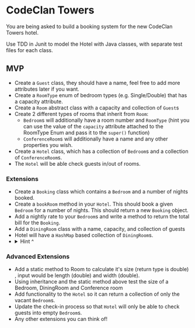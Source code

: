 # CodeClan Towers

You are being asked to build a booking system for the new CodeClan Towers hotel.

Use TDD in Junit to model the Hotel with Java classes, with separate test files for each class.

## MVP

- Create a `Guest` class, they should have a name, feel free to add more attributes later if you want.
- Create a `RoomType` enum of bedroom types (e.g. Single/Double) that has a capacity attribute.
- Create a `Room` abstract class with a capacity and collection of `Guest`s
- Create 2 different types of rooms that inherit from `Room`:
    - `Bedroom`s will additionally have a room number and `RoomType` (hint you can use the value of the `capacity` attribute attached to the RoomType Enum and pass it to the `super()` function)
    - `ConferenceRoom`s will additionally have a name and any other properties you wish.
- Create a `Hotel` class, which has a collection of `Bedroom`s and a collection of `ConferenceRoom`s.
- The `Hotel` will be able check guests in/out of rooms.

### Extensions

- Create a `Booking` class which contains a `Bedroom` and a number of nights booked.
- Create a `bookRoom` method in your `Hotel`. This should book a given `Bedroom` for a number of nights. This should return a new `Booking` object.
- Add a nightly rate to your `Bedroom`s and write a method to return the total bill for the `Booking`.
- Add a `DiningRoom` class with a name, capacity, and collection of guests
- Hotel will have a `HashMap` based collection of `DiningRoom`s.
- <details>
  <summary>Hint ^</summary>
  <code>HashMap&ltString, DiningRoom&gt</code>
  <p>The String here could be from calling <code>.getName()</code> on the instance of DiningRoom</p>
</details>

### Advanced Extensions

- Add a static method to Room to calculate it's size (return type is double) , input would be length (double) and width (double).
- Using inheritance and the static method above test the size of a Bedroom, DiningRoom and Conference room
- Add functionality to the `Hotel` so it can return a collection of only the vacant `Bedroom`s.
- Update the check-in process so that `Hotel` will only be able to check guests into empty `Bedroom`s.
- Any other extensions you can think of!